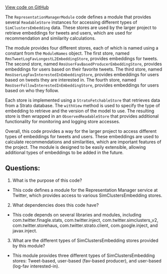 [View code on GitHub](https://github.com/misbahsy/the-algorithm/cr-mixer/server/src/main/scala/com/twitter/cr_mixer/module/RepresentationManagerModule.scala)

The `RepresentationManagerModule` code defines a module that provides several `ReadableStore` instances for accessing different types of `SimClustersEmbedding` data. These stores are used by the larger project to retrieve embeddings for tweets and users, which are used for recommendation and similarity calculations.

The module provides four different stores, each of which is named using a constant from the `ModuleNames` object. The first store, named `RmsTweetLogFavLongestL2EmbeddingStore`, provides embeddings for tweets. The second store, named `RmsUserFavBasedProducerEmbeddingStore`, provides embeddings for users based on their favorite tweets. The third store, named `RmsUserLogFavInterestedInEmbeddingStore`, provides embeddings for users based on tweets they are interested in. The fourth store, named `RmsUserFollowInterestedInEmbeddingStore`, provides embeddings for users based on who they follow.

Each store is implemented using a `StratoFetchableStore` that retrieves data from a Strato database. The `withView` method is used to specify the type of embedding to retrieve and the version of the model to use. The resulting store is then wrapped in an `ObservedReadableStore` that provides additional functionality for monitoring and logging store accesses.

Overall, this code provides a way for the larger project to access different types of embeddings for tweets and users. These embeddings are used to calculate recommendations and similarities, which are important features of the project. The module is designed to be easily extensible, allowing additional types of embeddings to be added in the future.
## Questions: 
 1. What is the purpose of this code?
- This code defines a module for the Representation Manager service at Twitter, which provides access to various SimClustersEmbedding stores.

2. What dependencies does this code have?
- This code depends on several libraries and modules, including com.twitter.finagle.stats, com.twitter.inject, com.twitter.simclusters_v2, com.twitter.storehaus, com.twitter.strato.client, com.google.inject, and javax.inject.

3. What are the different types of SimClustersEmbedding stores provided by this module?
- This module provides three different types of SimClustersEmbedding stores: Tweet-based, user-based (fav-based producer), and user-based (log-fav interested-in).